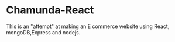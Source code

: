 # Chamunda-React
This is an "attempt" at making an E commerce website using React, mongoDB,Express and nodejs.
